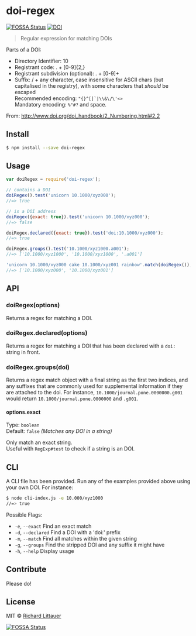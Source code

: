 # doi-regex

[![FOSSA Status](https://app.fossa.io/api/projects/git%2Bgithub.com%2Fregexhq%2Fdoi-regex.svg?type=shield)](https://app.fossa.io/projects/git%2Bgithub.com%2Fregexhq%2Fdoi-regex?ref=badge_shield)
[![DOI](https://zenodo.org/badge/DOI/10.5281/zenodo.11164917.svg)](https://zenodo.org/doi/10.5281/zenodo.11164917)

> Regular expression for matching DOIs

Parts of a DOI:
 * Directory Identifier: 10
 * Registrant code: . + [0-9]{2,}
 * Registrant subdivision (optional): . + [0-9]+
 * Suffix: / + any character, case insensitive for ASCII chars (but capitalised
	in the registry), with some characters that _should_ be escaped  
	Recommended encoding: ```"{}^[]`|\\&\/\'<>```  
 	Mandatory encoding: ```%"#?``` and space.

From: http://www.doi.org/doi_handbook/2_Numbering.html#2.2


## Install

```sh
$ npm install --save doi-regex
```


## Usage

```js
var doiRegex = require('doi-regex');

// contains a DOI
doiRegex().test('unicorn 10.1000/xyz000');
//=> true

// is a DOI address
doiRegex({exact: true}).test('unicorn 10.1000/xyz000');
//=> false

doiRegex.declared({exact: true}).test('doi:10.1000/xyz000');
//=> true

doiRegex.groups().test('10.1000/xyz1000.a001');
//=> ['10.1000/xyz1000', '10.1000/xyz1000', '.a001']

'unicorn 10.1000/xyz000 cake 10.1000/xyz001 rainbow'.match(doiRegex());
//=> ['10.1000/xyz000', '10.1000/xyz001']
```


## API

### doiRegex(options)

Returns a regex for matching a DOI.

### doiRegex.declared(options)

Returns a regex for matching a DOI that has been declared with a `doi:` string in front.

### doiRegex.groups(doi)

Returns a regex match object with a final string as the first two indices, and any suffixes that are commonly used for supplemental information if they are attached to the doi. For instance, `10.1000/journal.pone.0000000.g001` would return `10.1000/journal.pone.0000000` and `.g001`. 

#### options.exact

Type: `boolean`  
Default: `false` *(Matches any DOI in a string)*

Only match an exact string.  
Useful with `RegExp#test` to check if a string is an DOI.


## CLI 

A CLI file has been provided. Run any of the examples provided above using your own DOI. For instance: 

```sh
$ node cli-index.js -e 10.000/xyz1000
//=> true
```

Possible Flags:

* `-e`, `--exact`	Find an exact match
* `-d`, `--declared` 	Find a DOI with a 'doi:' prefix
* `-m`, `--match`	Find all matches within the given string
* `-g`, `--groups` Find the stripped DOI and any suffix it might have
* `-h`, `--help` Display usage

## Contribute

Please do!

## License

MIT © [Richard Littauer](http://burntfen.com)


[![FOSSA Status](https://app.fossa.io/api/projects/git%2Bgithub.com%2Fregexhq%2Fdoi-regex.svg?type=large)](https://app.fossa.io/projects/git%2Bgithub.com%2Fregexhq%2Fdoi-regex?ref=badge_large)
